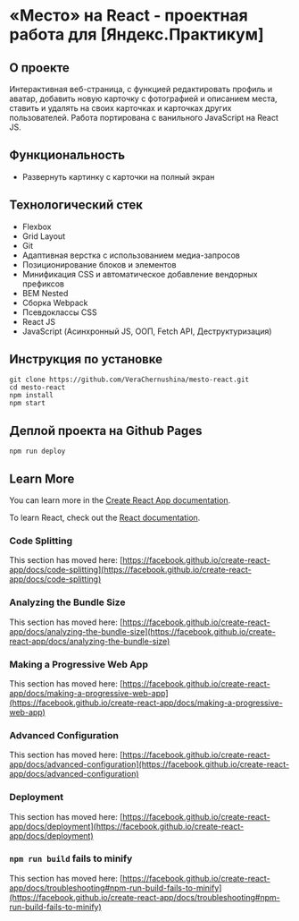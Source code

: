 # «Место» на React - проектная работа для [Яндекс.Практикум]


## О проекте
Интерактивная веб-страница, c функцией редактировать профиль и аватар, добавить новую карточку с фотографией и описанием места, ставить и удалять на своих карточках и карточках других пользователей.
Работа портирована с ванильного JavaScript на React JS.

## Функциональность

* Развернуть картинку с карточки на полный экран


## Технологический стек

* Flexbox
* Grid Layout
* Git
* Адаптивная верстка с использованием медиа-запросов
* Позиционирование блоков и элементов
* Минификация CSS и автоматическое добавление вендорных префиксов
* BEM Nested
* Сборка Webpack
* Псевдоклассы CSS
* React JS
* JavaScript (Асинхронный JS, ООП, Fetch API, Деструктуризация)




## Инструкция по установке
```
git clone https://github.com/VeraChernushina/mesto-react.git
cd mesto-react
npm install
npm start
```

## Деплой проекта на Github Pages
```
npm run deploy
```

## Learn More

You can learn more in the [Create React App documentation](https://facebook.github.io/create-react-app/docs/getting-started).

To learn React, check out the [React documentation](https://reactjs.org/).

### Code Splitting

This section has moved here: [https://facebook.github.io/create-react-app/docs/code-splitting](https://facebook.github.io/create-react-app/docs/code-splitting)

### Analyzing the Bundle Size

This section has moved here: [https://facebook.github.io/create-react-app/docs/analyzing-the-bundle-size](https://facebook.github.io/create-react-app/docs/analyzing-the-bundle-size)

### Making a Progressive Web App

This section has moved here: [https://facebook.github.io/create-react-app/docs/making-a-progressive-web-app](https://facebook.github.io/create-react-app/docs/making-a-progressive-web-app)

### Advanced Configuration

This section has moved here: [https://facebook.github.io/create-react-app/docs/advanced-configuration](https://facebook.github.io/create-react-app/docs/advanced-configuration)

### Deployment

This section has moved here: [https://facebook.github.io/create-react-app/docs/deployment](https://facebook.github.io/create-react-app/docs/deployment)

### `npm run build` fails to minify

This section has moved here: [https://facebook.github.io/create-react-app/docs/troubleshooting#npm-run-build-fails-to-minify](https://facebook.github.io/create-react-app/docs/troubleshooting#npm-run-build-fails-to-minify)
